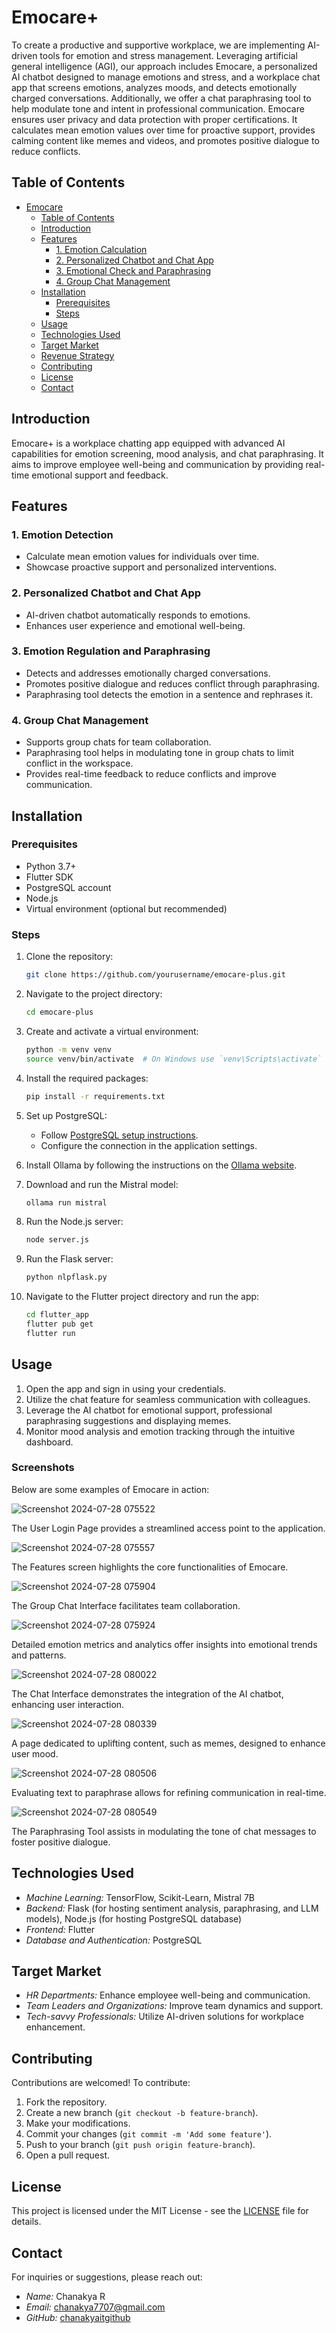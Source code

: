 # Emocare+

To create a productive and supportive workplace, we are implementing AI-driven tools for emotion and stress management. Leveraging artificial general intelligence (AGI), our approach includes Emocare, a personalized AI chatbot designed to manage emotions and stress, and a workplace chat app that screens emotions, analyzes moods, and detects emotionally charged conversations. Additionally, we offer a chat paraphrasing tool to help modulate tone and intent in professional communication. Emocare ensures user privacy and data protection with proper certifications. It calculates mean emotion values over time for proactive support, provides calming content like memes and videos, and promotes positive dialogue to reduce conflicts.

## Table of Contents

- [Emocare](#emocare)
  - [Table of Contents](#table-of-contents)
  - [Introduction](#introduction)
  - [Features](#features)
    - [1. Emotion Calculation](#1-emotion-calculation)
    - [2. Personalized Chatbot and Chat App](#2-personalized-chatbot-and-chat-app)
    - [3. Emotional Check and Paraphrasing](#3-emotional-check-and-paraphrasing)
    - [4. Group Chat Management](#4-group-chat-management)
  - [Installation](#installation)
    - [Prerequisites](#prerequisites)
    - [Steps](#steps)
  - [Usage](#usage)
  - [Technologies Used](#technologies-used)
  - [Target Market](#target-market)
  - [Revenue Strategy](#revenue-strategy)
  - [Contributing](#contributing)
  - [License](#license)
  - [Contact](#contact)

## Introduction

Emocare+ is a workplace chatting app equipped with advanced AI capabilities for emotion screening, mood analysis, and chat paraphrasing. It aims to improve employee well-being and communication by providing real-time emotional support and feedback.

## Features

### 1. Emotion Detection
- Calculate mean emotion values for individuals over time.
- Showcase proactive support and personalized interventions.

### 2. Personalized Chatbot and Chat App
- AI-driven chatbot automatically responds to emotions.
- Enhances user experience and emotional well-being.

### 3. Emotion Regulation and Paraphrasing
- Detects and addresses emotionally charged conversations.
- Promotes positive dialogue and reduces conflict through paraphrasing.
- Paraphrasing tool detects the emotion in a sentence and rephrases it.

### 4. Group Chat Management
- Supports group chats for team collaboration.
- Paraphrasing tool helps in modulating tone in group chats to limit conflict in the workspace.
- Provides real-time feedback to reduce conflicts and improve communication.

## Installation

### Prerequisites

- Python 3.7+
- Flutter SDK
- PostgreSQL account
- Node.js
- Virtual environment (optional but recommended)

### Steps

1. Clone the repository:
    ```sh
    git clone https://github.com/yourusername/emocare-plus.git
    ```
    
2. Navigate to the project directory:
    ```sh
    cd emocare-plus
    ```
    
3. Create and activate a virtual environment:
    ```sh
    python -m venv venv
    source venv/bin/activate  # On Windows use `venv\Scripts\activate`
    ```
    
4. Install the required packages:
    ```sh
    pip install -r requirements.txt
    ```

5. Set up PostgreSQL:
    - Follow [PostgreSQL setup instructions](https://www.postgresql.org/docs/current/tutorial-install.html).
    - Configure the connection in the application settings.

6. Install Ollama by following the instructions on the [Ollama website](https://ollama.com).

7. Download and run the Mistral model:
    ```sh
    ollama run mistral
    ```

8. Run the Node.js server:
    ```sh
    node server.js
    ```

9. Run the Flask server:
    ```sh
    python nlpflask.py
    ```

10. Navigate to the Flutter project directory and run the app:
    ```sh
    cd flutter_app
    flutter pub get
    flutter run
    ```

## Usage

1. Open the app and sign in using your credentials.
2. Utilize the chat feature for seamless communication with colleagues.
3. Leverage the AI chatbot for emotional support, professional paraphrasing suggestions and displaying memes.
4. Monitor mood analysis and emotion tracking through the intuitive dashboard.

### Screenshots

Below are some examples of Emocare in action:

![Screenshot 2024-07-28 075522](https://github.com/user-attachments/assets/af2fe1e2-519e-4151-a34b-a374ec8fc2bc)


The User Login Page provides a streamlined access point to the application.

![Screenshot 2024-07-28 075557](https://github.com/user-attachments/assets/7b2e5c93-e85e-47c5-a388-bccc0d25aee1)

The Features screen highlights the core functionalities of Emocare.

![Screenshot 2024-07-28 075904](https://github.com/user-attachments/assets/b73d4fa1-ed1b-4a77-afe3-e65db59efbde)

The Group Chat Interface facilitates team collaboration.

![Screenshot 2024-07-28 075924](https://github.com/user-attachments/assets/b8ea266f-17de-440e-aa42-5f462271ec60)

Detailed emotion metrics and analytics offer insights into emotional trends and patterns.

![Screenshot 2024-07-28 080022](https://github.com/user-attachments/assets/9f14f32b-14c8-4b72-8894-4791bc2a14d2)

The Chat Interface demonstrates the integration of the AI chatbot, enhancing user interaction.

![Screenshot 2024-07-28 080339](https://github.com/user-attachments/assets/f37c0a9d-ea26-4d4c-909d-3f99f2402b83)

A page dedicated to uplifting content, such as memes, designed to enhance user mood.

![Screenshot 2024-07-28 080506](https://github.com/user-attachments/assets/183321b7-0de0-4de4-a4ee-2b5cbe883049)

Evaluating text to paraphrase allows for refining communication in real-time.

![Screenshot 2024-07-28 080549](https://github.com/user-attachments/assets/53d461c1-ad98-4d0e-a095-e85864ef7c21)

The Paraphrasing Tool assists in modulating the tone of chat messages to foster positive dialogue.

## Technologies Used

- *Machine Learning:* TensorFlow, Scikit-Learn, Mistral 7B
- *Backend:* Flask (for hosting sentiment analysis, paraphrasing, and LLM models), Node.js (for hosting PostgreSQL database)
- *Frontend:* Flutter
- *Database and Authentication:* PostgreSQL

## Target Market

- *HR Departments:* Enhance employee well-being and communication.
- *Team Leaders and Organizations:* Improve team dynamics and support.
- *Tech-savvy Professionals:* Utilize AI-driven solutions for workplace enhancement.

## Contributing

Contributions are welcomed! To contribute:

1. Fork the repository.
2. Create a new branch (`git checkout -b feature-branch`).
3. Make your modifications.
4. Commit your changes (`git commit -m 'Add some feature'`).
5. Push to your branch (`git push origin feature-branch`).
6. Open a pull request.

## License

This project is licensed under the MIT License - see the [LICENSE](LICENSE.txt) file for details.

## Contact

For inquiries or suggestions, please reach out:

- *Name:* Chanakya R
- *Email:* chanakya7707@gmail.com
- *GitHub:* [chanakyaitgithub](https://github.com/chanakyaitgithub)
